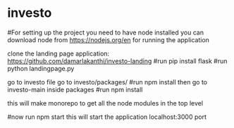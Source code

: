# investo

#For setting up the project you need to have node installed you can download node from https://nodejs.org/en
for running the application


clone the landing page application: https://github.com/damarlakanthi/investo-landing
#run pip install flask
#run python landingpage.py

go to investo file
go to investo/packages/
#run npm install
then go to investo-main inside packages
#run npm install

this will make monorepo to get all the node modules in the top level

#now run npm start this will start the application localhost:3000 port 

